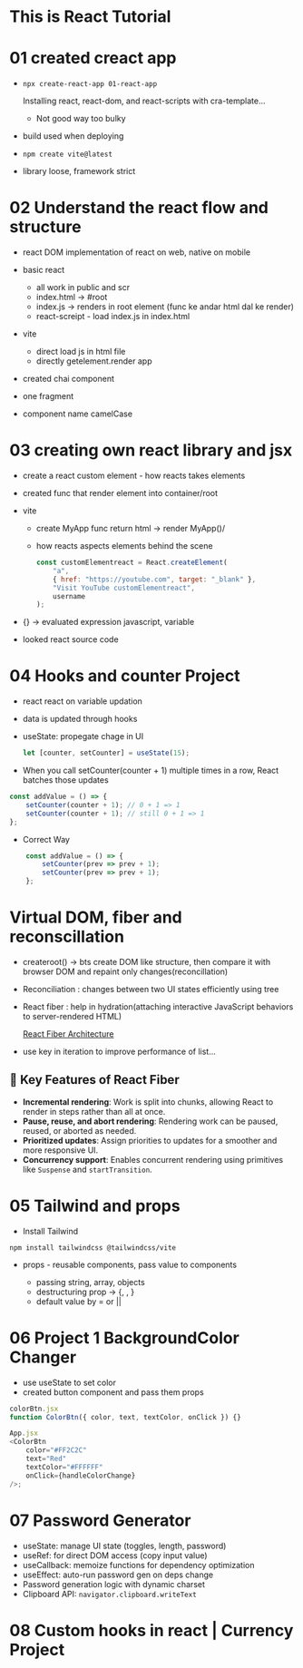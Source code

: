# This is React Tutorial

# 01 created creact app

-   `npx create-react-app 01-react-app`

    Installing react, react-dom, and react-scripts with cra-template...

    -   Not good way too bulky

-   build used when deploying

-   `npm create vite@latest`

-   library loose, framework strict

# 02 Understand the react flow and structure

-   react DOM implementation of react on web, native on mobile

-   basic react

    -   all work in public and scr
    -   index.html -> #root
    -   index.js -> renders in root element (func ke andar html dal ke render)
    -   react-screipt - load index.js in index.html

-   vite
    -   direct load js in html file
    -   directly getelement.render app
-   created chai component
-   one fragment
-   component name camelCase

# 03 creating own react library and jsx

-   create a react custom element - how reacts takes elements
-   created func that render element into container/root

-   vite

    -   create MyApp func return html -> render MyApp()/ <MyApp/>

    -   how reacts aspects elements behind the scene

        ```javascript
        const customElementreact = React.createElement(
            "a",
            { href: "https://youtube.com", target: "_blank" },
            "Visit YouTube customElementreact",
            username
        );
        ```

-   {} -> evaluated expression javascript, variable

-   looked react source code

# 04 Hooks and counter Project

-   react react on variable updation

-   data is updated through hooks

-   useState: propegate chage in UI

    ```javascript
    let [counter, setCounter] = useState(15);
    ```

-   When you call setCounter(counter + 1) multiple times in a row, React batches those updates

```javascript
const addValue = () => {
    setCounter(counter + 1); // 0 + 1 => 1
    setCounter(counter + 1); // still 0 + 1 => 1
};
```

-   Correct Way

```Javascript
    const addValue = () => {
        setCounter(prev => prev + 1);
        setCounter(prev => prev + 1);
    };
```

# Virtual DOM, fiber and reconscillation

-   createroot() -> bts create DOM like structure, then compare it with browser DOM and repaint only changes(reconcillation)

-   Reconciliation : changes between two UI states efficiently using tree

-   React fiber : help in hydration(attaching interactive JavaScript behaviors to server-rendered HTML)

    [React Fiber Architecture](https://github.com/acdlite/react-fiber-architecture)

-   use key in iteration to improve performance of list...

## 🔑 Key Features of React Fiber

-   **Incremental rendering**: Work is split into chunks, allowing React to render in steps rather than all at once.
-   **Pause, reuse, and abort rendering**: Rendering work can be paused, reused, or aborted as needed.
-   **Prioritized updates**: Assign priorities to updates for a smoother and more responsive UI.
-   **Concurrency support**: Enables concurrent rendering using primitives like `Suspense` and `startTransition`.

# 05 Tailwind and props

-   Install Tailwind

`npm install tailwindcss @tailwindcss/vite`

-   props - reusable components, pass value to components

    -   passing string, array, objects
    -   destructuring prop -> {, , }
    -   default value by = or ||

# 06 Project 1 BackgroundColor Changer

-   use useState to set color
-   created button component and pass them props

```javascript
colorBtn.jsx
function ColorBtn({ color, text, textColor, onClick }) {}

App.jsx
<ColorBtn
    color="#FF2C2C"
    text="Red"
    textColor="#FFFFFF"
    onClick={handleColorChange}
/>;
```

# 07 Password Generator

-   useState: manage UI state (toggles, length, password)
-   useRef: for direct DOM access (copy input value)
-   useCallback: memoize functions for dependency optimization
-   useEffect: auto-run password gen on deps change
-   Password generation logic with dynamic charset
-   Clipboard API: `navigator.clipboard.writeText`

# 08 Custom hooks in react | Currency Project
